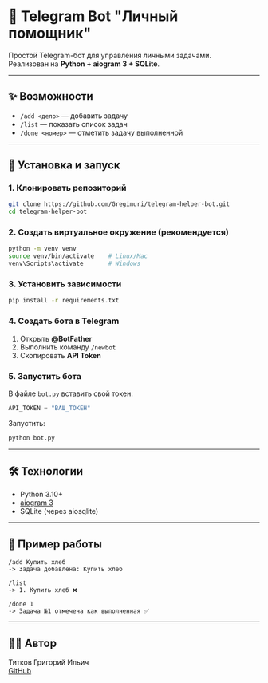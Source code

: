 # 🤖 Telegram Bot "Личный помощник"

Простой Telegram-бот для управления личными задачами.  
Реализован на **Python + aiogram 3 + SQLite**.  

---

## ✨ Возможности
- `/add <дело>` — добавить задачу  
- `/list` — показать список задач  
- `/done <номер>` — отметить задачу выполненной  

---

## 🚀 Установка и запуск

### 1. Клонировать репозиторий

```bash
git clone https://github.com/Gregimuri/telegram-helper-bot.git
cd telegram-helper-bot
```

### 2. Создать виртуальное окружение (рекомендуется)

```bash
python -m venv venv
source venv/bin/activate    # Linux/Mac
venv\Scripts\activate       # Windows
```

### 3. Установить зависимости

```bash
pip install -r requirements.txt
```

### 4. Создать бота в Telegram

1. Открыть **@BotFather**  
2. Выполнить команду `/newbot`  
3. Скопировать **API Token**  

### 5. Запустить бота

В файле `bot.py` вставить свой токен:

```python
API_TOKEN = "ВАШ_ТОКЕН"
```

Запустить:

```bash
python bot.py
```

---

## 🛠 Технологии
- Python 3.10+  
- [aiogram 3](https://docs.aiogram.dev/)  
- SQLite (через aiosqlite)  

---

## 📸 Пример работы

```
/add Купить хлеб  
-> Задача добавлена: Купить хлеб  

/list  
-> 1. Купить хлеб ❌  

/done 1  
-> Задача №1 отмечена как выполненная ✅
```

---

## 👨‍💻 Автор

Титков Григорий Ильич  
[GitHub](https://github.com/Gregimuri)  
